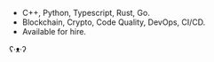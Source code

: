 - C++, Python, Typescript, Rust, Go.
- Blockchain, Crypto, Code Quality, DevOps, CI/CD.
- Available for hire.

ʕ·ᴥ·ʔ
